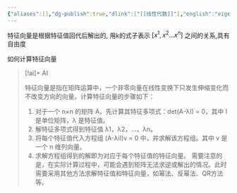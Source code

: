 ```yaml
---
{"aliases":[],"dg-publish":true,"dlink":["[[线性代数]]"],"english":"eigenvectors","japanese":"固有ベクトル","tags":null,"permalink":"/038-数字科学/math/线性代数/特征向量/","dgPassFrontmatter":true}
---
```



特征向量是根据特征值回代后解出的, 用k的式子表示 $[x^1,x^2\dots x^n]$ 之间的关系,具有自由度

如何计算特征向量
> [!ai]+ AI
>
> 特征向量是指在矩阵运算中，一个非零向量在线性变换下只发生伸缩变化而不改变方向的向量。计算特征向量的步骤如下：
> 1. 对于一个 n×n 的矩阵 A，先计算其特征多项式：det(A-λI) = 0，其中 I 是单位矩阵，λ 是特征值。
> 2. 解特征多项式得到特征值 λ1，λ2，…，λn。
> 3. 将每个特征值代入方程组 (A-λiI)v = 0 中，并求解该方程组。其中 v 是一个 n 维列向量。
> 4. 求解方程组得到的解即为对应于每个特征值的特征向量。
> 需要注意的是，在实际计算过程中，可能会遇到矩阵无法求逆或解出的情况。此时需要采用其他方法求解特征值和特征向量，如幂法、反幂法、QR方法等。